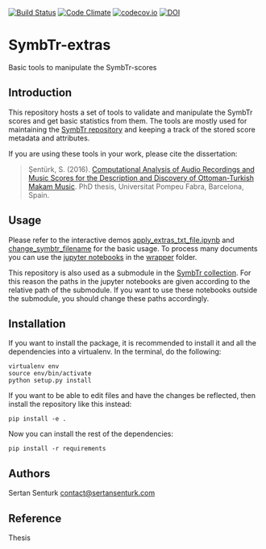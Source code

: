 [![Build Status](https://travis-ci.org/MTG/SymbTr-extras.svg?branch=master)](https://travis-ci.org/MTG/SymbTr-extras) [![Code Climate](https://codeclimate.com/github/MTG/SymbTr-extras/badges/gpa.svg)](https://codeclimate.com/github/MTG/SymbTr-extras) [![codecov.io](https://codecov.io/github/MTG/SymbTr-extras/coverage.svg?branch=master)](https://codecov.io/github/MTG/SymbTr-extras?branch=master) [![DOI](https://zenodo.org/badge/52790094.svg)](https://zenodo.org/badge/latestdoi/52790094)

SymbTr-extras
===========
Basic tools to manipulate the SymbTr-scores 

Introduction
------------
This repository hosts a set of tools to validate and manipulate the SymbTr scores and get basic statistics from them. The tools are mostly used for maintaining the [SymbTr repository](https://github.com/MTG/SymbTr) and keeping a track of the stored score metadata and attributes.

If you are using these tools in your work, please cite the dissertation:

> Şentürk, S. (2016). [Computational Analysis of Audio Recordings and Music Scores for the Description and Discovery of Ottoman-Turkish Makam Music](http://sertansenturk.com/research/works/phd-thesis/). PhD thesis, Universitat Pompeu Fabra, Barcelona, Spain.

Usage
------------
Please refer to the interactive demos [apply_extras_txt_file.ipynb](https://github.com/MTG/SymbTr-extras/blob/master/apply_extras_txt_file.ipynb) and [change_symbtr_filename](https://github.com/MTG/SymbTr-extras/blob/master/change_symbtr_filename.ipynb) for the basic usage. To process many documents you can use the [jupyter notebooks](http://jupyter.org/) in the [wrapper](https://github.com/MTG/SymbTr-extras/tree/master/wrappers) folder.

This repository is also used as a submodule in the [SymbTr collection](https://github.com/MTG/SymbTr). For this reason the paths in the jupyter notebooks are given according to the relative path of the submodule. If you want to use these notebooks outside the submodule, you should change these paths accordingly.

Installation
------------
If you want to install the package, it is recommended to install it and all the dependencies into a virtualenv. In the terminal, do the following:

    virtualenv env
    source env/bin/activate
    python setup.py install

If you want to be able to edit files and have the changes be reflected, then
install the repository like this instead:

    pip install -e .

Now you can install the rest of the dependencies:

    pip install -r requirements

Authors
-------
Sertan Senturk
contact@sertansenturk.com

Reference
-------
Thesis
